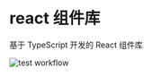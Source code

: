 # react 组件库

基于 TypeScript 开发的 React 组件库

![test workflow](https://github.com/yaeSakuras/react-components/workflows/%E2%9C%85%20test/badge.svg)